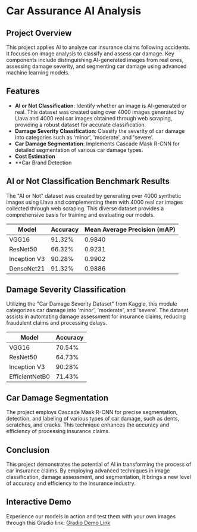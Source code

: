 # Car Assurance AI Analysis

## Project Overview
This project applies AI to analyze car insurance claims following accidents. It focuses on image analysis to classify and assess car damage. Key components include distinguishing AI-generated images from real ones, assessing damage severity, and segmenting car damage using advanced machine learning models.

## Features
- **AI or Not Classification**: Identify whether an image is AI-generated or real. This dataset was created using over 4000 images generated by Llava and 4000 real car images obtained through web scraping, providing a robust dataset for accurate classification.
- **Damage Severity Classification**: Classify the severity of car damage into categories such as 'minor', 'moderate', and 'severe'.
- **Car Damage Segmentation**: Implements Cascade Mask R-CNN for detailed segmentation of various car damage types.
- **Cost Estimation**
- **Car Brand Detection
## AI or Not Classification Benchmark Results
The "AI or Not" dataset was created by generating over 4000 synthetic images using Llava and complementing them with 4000 real car images collected through web scraping. This diverse dataset provides a comprehensive basis for training and evaluating our models.

| Model         | Accuracy | Mean Average Precision (mAP) |
|---------------|----------|------------------------------|
| VGG16         | 91.32%   |            0.9840            |
| ResNet50      | 66.32%   |            0.9231            |
| Inception V3  | 90.28%   |            0.9902            |
| DenseNet21    | 91.32%   |            0.9886            |

## Damage Severity Classification
Utilizing the "Car Damage Severity Dataset" from Kaggle, this module categorizes car damage into 'minor', 'moderate', and 'severe'. The dataset assists in automating damage assessment for insurance claims, reducing fraudulent claims and processing delays.

| Model           | Accuracy |
|-----------------|----------|
| VGG16           | 70.54%   |
| ResNet50        | 64.73%   |
| Inception V3    | 90.28%   |
| EfficientNetB0  | 71.43%   |

## Car Damage Segmentation
The project employs Cascade Mask R-CNN for precise segmentation, detection, and labeling of various types of car damage, such as dents, scratches, and cracks. This technique enhances the accuracy and efficiency of processing insurance claims.

## Conclusion
This project demonstrates the potential of AI in transforming the process of car insurance claims. By employing advanced techniques in image classification, damage assessment, and segmentation, it brings a new level of accuracy and efficiency to the insurance industry.

## Interactive Demo
Experience our models in action and test them with your own images through this Gradio link: [Gradio Demo Link](#)
